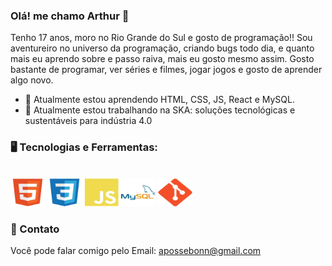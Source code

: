 ### Olá! me chamo Arthur 👋

Tenho 17 anos, moro no Rio Grande do Sul e gosto de programação!! Sou aventureiro no universo da programação, criando bugs todo dia, e quanto mais eu aprendo sobre e passo raiva, mais eu gosto mesmo assim. Gosto bastante de programar, ver séries e filmes, jogar jogos e gosto de aprender algo novo.

- 🌱 Atualmente estou aprendendo HTML, CSS, JS, React e MySQL.
- 🔭 Atualmente estou trabalhando na SKA: soluções tecnológicas e sustentáveis para indústria 4.0

### 🖥️ Tecnologias e Ferramentas: 

<div style="display: inline_block"><br>
  <img alt="Icon HTML" height="45" width="55" src="https://raw.githubusercontent.com/devicons/devicon/master/icons/html5/html5-original.svg">
  <img alt="Icon CSS" height="45" width="55" src="https://raw.githubusercontent.com/devicons/devicon/master/icons/css3/css3-original.svg">
  <img alt="Icon JavaScript" height="45" width="55" src="https://raw.githubusercontent.com/devicons/devicon/master/icons/javascript/javascript-plain.svg">
<!--   <img alt="Icon React" height="45" width="55" src="https://github.com/devicons/devicon/blob/master/icons/react/react-original.svg"> -->
  <img alt="Icon MySQL" height="45" width="55" src="https://github.com/devicons/devicon/blob/master/icons/mysql/mysql-original-wordmark.svg">
  <img alt="Icon Git" height="45" width="55" src="https://github.com/devicons/devicon/blob/master/icons/git/git-original.svg">
</div>

### 💬 Contato
Você pode falar comigo pelo Email: apossebonn@gmail.com
